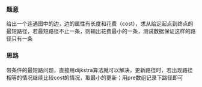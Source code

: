 ### 题意
给出一个连通图中的边，边的属性有长度和花费（cost），求从给定起点到终点的最短路径，若最短路径不止一条，则输出花费最小的一条，测试数据保证这样的路径只有一条

### 思路
带条件的最短路问题，直接用dijkstra算法就可以解决，更新路径时，若出现路径相等的情况继续比较cost的情况，取最小的更新；用pre数组记录下路径即可